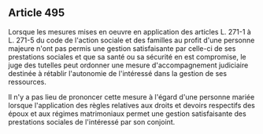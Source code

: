 Article 495
----
Lorsque les mesures mises en oeuvre en application des articles L. 271-1 à L.
271-5 du code de l'action sociale et des familles au profit d'une personne
majeure n'ont pas permis une gestion satisfaisante par celle-ci de ses
prestations sociales et que sa santé ou sa sécurité en est compromise, le juge
des tutelles peut ordonner une mesure d'accompagnement judiciaire destinée à
rétablir l'autonomie de l'intéressé dans la gestion de ses ressources.

Il n'y a pas lieu de prononcer cette mesure à l'égard d'une personne mariée
lorsque l'application des règles relatives aux droits et devoirs respectifs des
époux et aux régimes matrimoniaux permet une gestion satisfaisante des
prestations sociales de l'intéressé par son conjoint.
